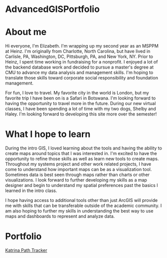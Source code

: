 # AdvancedGISPortfolio

# About me 
Hi everyone, I'm Elizabeth. I'm wrapping up my second year as an MSPPM at Heinz. I'm originally from Charlotte, North Carolina, but have lived in Carlisle, PA, Washington, DC, Pittsburgh, PA, and New York, NY. Prior to Heinz, I spent time working in fundraising for a nonprofit. I enjoyed a lot of the backend database work and decided to pursue a master's degree at CMU to advance my data analysis and management skills. I'm hoping to translate those skills toward corporate social responsibility and foundation management.

For fun, I love to travel. My favorite city in the world is London, but my favorite trip I have been on is a Safari in Botswana. I'm looking forward to having the opportunity to travel more in the future. During our new virtual classes, I have been spending a lot of time with my two dogs, Shelby and Haley. I'm looking forward to developing this site more over the semester!

# What I hope to learn
During the intro GIS, I loved learning about the tools and having the ability to create maps around topics that I was interested in. I'm excited to have the opportunity to refine those skills as well as learn new tools to create maps. Throughout my systems project and other work related projects, I have come to understand how important maps can be as a visualization tool. Sometimes data is best seen through maps rather than charts or other visualizations. I look forward to further developing my skills as a map designer and begin to understand my spatial preferences past the basics I learned in the intro class. 

I hope having access to additional tools other than just ArcGIS will provide me with skills that can be transferable outside of the academic community. I am also hoping to further my skills in understanding the best way to use maps and dashboards to represent and analyze data. 

# Portfolio

[Katrina Path Tracker](KatrinaTracker.md)

